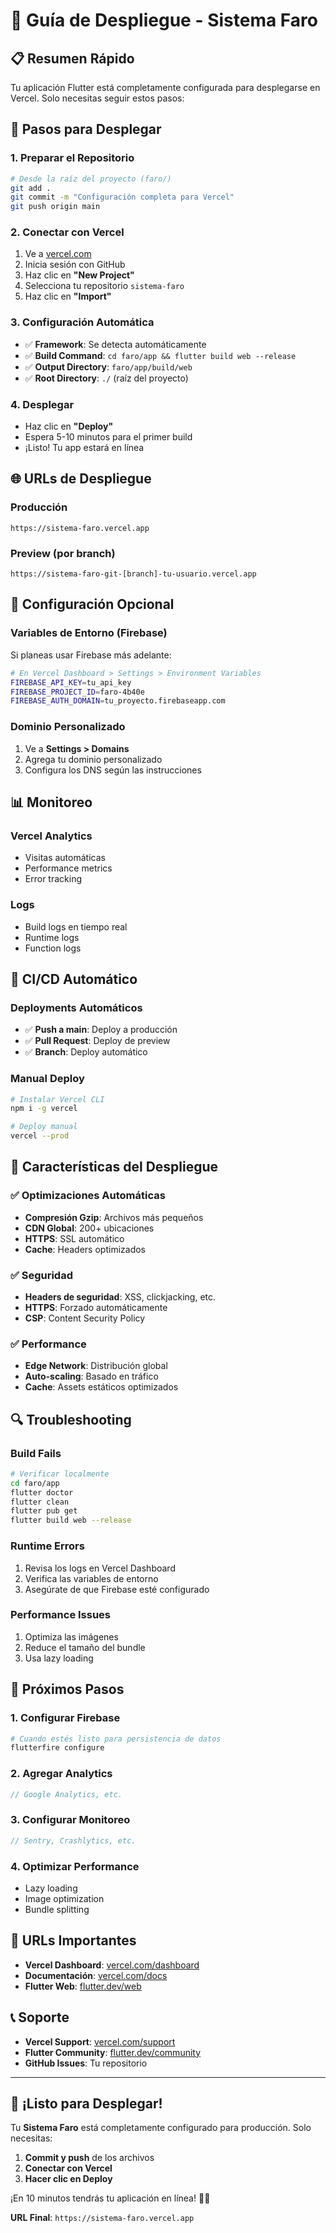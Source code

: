 # 🚀 Guía de Despliegue - Sistema Faro

## 📋 Resumen Rápido

Tu aplicación Flutter está completamente configurada para desplegarse en Vercel. Solo necesitas seguir estos pasos:

## 🎯 Pasos para Desplegar

### **1. Preparar el Repositorio**
```bash
# Desde la raíz del proyecto (faro/)
git add .
git commit -m "Configuración completa para Vercel"
git push origin main
```

### **2. Conectar con Vercel**
1. Ve a [vercel.com](https://vercel.com)
2. Inicia sesión con GitHub
3. Haz clic en **"New Project"**
4. Selecciona tu repositorio `sistema-faro`
5. Haz clic en **"Import"**

### **3. Configuración Automática**
- ✅ **Framework**: Se detecta automáticamente
- ✅ **Build Command**: `cd faro/app && flutter build web --release`
- ✅ **Output Directory**: `faro/app/build/web`
- ✅ **Root Directory**: `./` (raíz del proyecto)

### **4. Desplegar**
- Haz clic en **"Deploy"**
- Espera 5-10 minutos para el primer build
- ¡Listo! Tu app estará en línea

## 🌐 URLs de Despliegue

### **Producción**
```
https://sistema-faro.vercel.app
```

### **Preview (por branch)**
```
https://sistema-faro-git-[branch]-tu-usuario.vercel.app
```

## 🔧 Configuración Opcional

### **Variables de Entorno (Firebase)**
Si planeas usar Firebase más adelante:
```bash
# En Vercel Dashboard > Settings > Environment Variables
FIREBASE_API_KEY=tu_api_key
FIREBASE_PROJECT_ID=faro-4b40e
FIREBASE_AUTH_DOMAIN=tu_proyecto.firebaseapp.com
```

### **Dominio Personalizado**
1. Ve a **Settings > Domains**
2. Agrega tu dominio personalizado
3. Configura los DNS según las instrucciones

## 📊 Monitoreo

### **Vercel Analytics**
- Visitas automáticas
- Performance metrics
- Error tracking

### **Logs**
- Build logs en tiempo real
- Runtime logs
- Function logs

## 🔄 CI/CD Automático

### **Deployments Automáticos**
- ✅ **Push a main**: Deploy a producción
- ✅ **Pull Request**: Deploy de preview
- ✅ **Branch**: Deploy automático

### **Manual Deploy**
```bash
# Instalar Vercel CLI
npm i -g vercel

# Deploy manual
vercel --prod
```

## 🎉 Características del Despliegue

### ✅ **Optimizaciones Automáticas**
- **Compresión Gzip**: Archivos más pequeños
- **CDN Global**: 200+ ubicaciones
- **HTTPS**: SSL automático
- **Cache**: Headers optimizados

### ✅ **Seguridad**
- **Headers de seguridad**: XSS, clickjacking, etc.
- **HTTPS**: Forzado automáticamente
- **CSP**: Content Security Policy

### ✅ **Performance**
- **Edge Network**: Distribución global
- **Auto-scaling**: Basado en tráfico
- **Cache**: Assets estáticos optimizados

## 🔍 Troubleshooting

### **Build Fails**
```bash
# Verificar localmente
cd faro/app
flutter doctor
flutter clean
flutter pub get
flutter build web --release
```

### **Runtime Errors**
1. Revisa los logs en Vercel Dashboard
2. Verifica las variables de entorno
3. Asegúrate de que Firebase esté configurado

### **Performance Issues**
1. Optimiza las imágenes
2. Reduce el tamaño del bundle
3. Usa lazy loading

## 📱 Próximos Pasos

### **1. Configurar Firebase**
```bash
# Cuando estés listo para persistencia de datos
flutterfire configure
```

### **2. Agregar Analytics**
```dart
// Google Analytics, etc.
```

### **3. Configurar Monitoreo**
```dart
// Sentry, Crashlytics, etc.
```

### **4. Optimizar Performance**
- Lazy loading
- Image optimization
- Bundle splitting

## 🎯 URLs Importantes

- **Vercel Dashboard**: [vercel.com/dashboard](https://vercel.com/dashboard)
- **Documentación**: [vercel.com/docs](https://vercel.com/docs)
- **Flutter Web**: [flutter.dev/web](https://flutter.dev/web)

## 📞 Soporte

- **Vercel Support**: [vercel.com/support](https://vercel.com/support)
- **Flutter Community**: [flutter.dev/community](https://flutter.dev/community)
- **GitHub Issues**: Tu repositorio

---

## 🚀 ¡Listo para Desplegar!

Tu **Sistema Faro** está completamente configurado para producción. Solo necesitas:

1. **Commit y push** de los archivos
2. **Conectar con Vercel**
3. **Hacer clic en Deploy**

¡En 10 minutos tendrás tu aplicación en línea! 🎉✨

**URL Final**: `https://sistema-faro.vercel.app`
